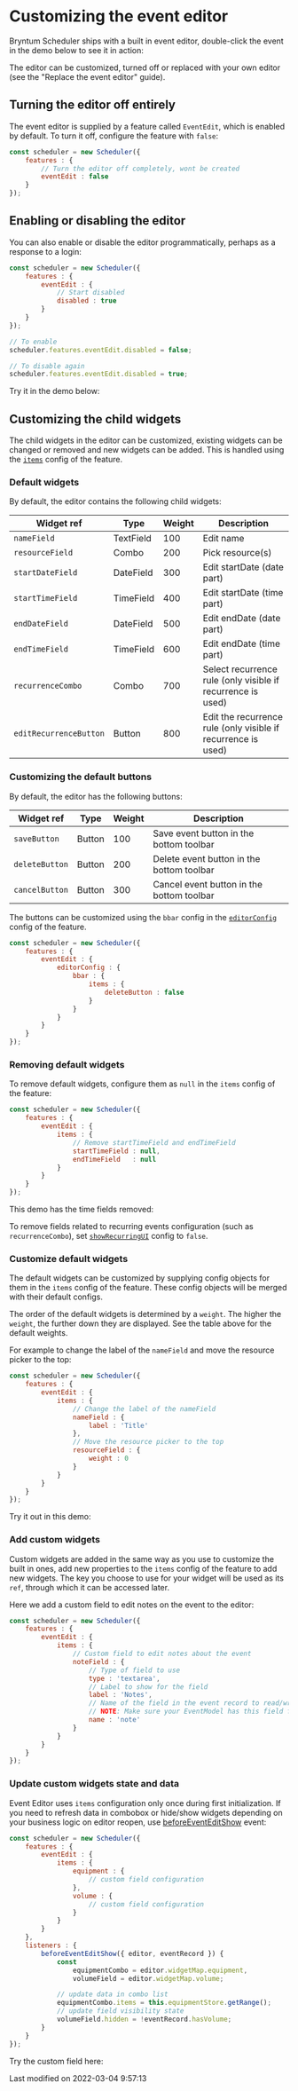 # Customizing the event editor

Bryntum Scheduler ships with a built in event editor, double-click the event in the demo below to see it in action:

<div class="external-example" data-file="Scheduler/guides/eventedit/basic.js"></div>

The editor can be customized, turned off or replaced with your own editor (see the "Replace the event editor" guide).

## Turning the editor off entirely

The event editor is supplied by a feature called `EventEdit`, which is enabled by default. To turn it off, configure the
feature with `false`:

```javascript
const scheduler = new Scheduler({
    features : {
        // Turn the editor off completely, wont be created
        eventEdit : false
    }
});
```

## Enabling or disabling the editor

You can also enable or disable the editor programmatically, perhaps as a response to a login:

```javascript
const scheduler = new Scheduler({
    features : {
        eventEdit : {
            // Start disabled
            disabled : true
        }
    }
});

// To enable
scheduler.features.eventEdit.disabled = false;

// To disable again
scheduler.features.eventEdit.disabled = true;
```

Try it in the demo below:

<div class="external-example" data-file="Scheduler/guides/eventedit/disable.js"></div>

## Customizing the child widgets

The child widgets in the editor can be customized, existing widgets can be changed or removed and new widgets can be added. This
is handled using the [`items`](#Scheduler/feature/EventEdit#config-items) config of the feature.

### Default widgets

By default, the editor contains the following child widgets:

| Widget ref             | Type      | Weight | Description                                                    |
|------------------------|-----------|--------|----------------------------------------------------------------|
| `nameField`            | TextField | 100    | Edit name                                                      |
| `resourceField`        | Combo     | 200    | Pick resource(s)                                               |
| `startDateField`       | DateField | 300    | Edit startDate (date part)                                     |
| `startTimeField`       | TimeField | 400    | Edit startDate (time part)                                     |
| `endDateField`         | DateField | 500    | Edit endDate (date part)                                       |
| `endTimeField`         | TimeField | 600    | Edit endDate (time part)                                       |
| `recurrenceCombo`      | Combo     | 700    | Select recurrence rule (only visible if recurrence is used)    |
| `editRecurrenceButton` | Button    | 800    | Edit the recurrence rule  (only visible if recurrence is used) |

### Customizing the default buttons

By default, the editor has the following buttons:

| Widget ref             | Type      | Weight | Description                                                    |
|------------------------|-----------|--------|----------------------------------------------------------------|
| `saveButton`           | Button    | 100    | Save event button in the bottom toolbar                        |
| `deleteButton`         | Button    | 200    | Delete event button in the bottom toolbar                      |
| `cancelButton`         | Button    | 300    | Cancel event button in the bottom toolbar                      |

The buttons can be customized using the `bbar` config in the [`editorConfig`](#Scheduler/feature/EventEdit#config-editorConfig) config of the feature.

```javascript
const scheduler = new Scheduler({
    features : {
        eventEdit : {
            editorConfig : {
                bbar : {
                    items : {
                        deleteButton : false
                    }
                }
            }
        }
    }
});
```

### Removing default widgets

To remove default widgets, configure them as `null` in the `items` config of the feature:

```javascript
const scheduler = new Scheduler({
    features : {
        eventEdit : {
            items : {
                // Remove startTimeField and endTimeField
                startTimeField : null,
                endTimeField   : null
            }
        }
    }
});
```

This demo has the time fields removed:

<div class="external-example" data-file="Scheduler/guides/eventedit/remove.js"></div>

To remove fields related to recurring events configuration (such as `recurrenceCombo`), set [`showRecurringUI`](#Scheduler/feature/EventEdit#config-showRecurringUI) config to `false`.

### Customize default widgets

The default widgets can be customized by supplying config objects for them in the `items` config of the feature. These
config objects will be merged with their default configs.

The order of the default widgets is determined by a `weight`. The higher the `weight`, the further down they are
displayed. See the table above for the default weights.

For example to change the label of the `nameField` and move the resource picker to the top:

```javascript
const scheduler = new Scheduler({
    features : {
        eventEdit : {
            items : {
                // Change the label of the nameField
                nameField : {
                    label : 'Title'
                },
                // Move the resource picker to the top
                resourceField : {
                    weight : 0
                }
            }
        }
    }
});
```

Try it out in this demo:

<div class="external-example" data-file="Scheduler/guides/eventedit/label.js"></div>

### Add custom widgets

Custom widgets are added in the same way as you use to customize the built in ones, add new properties to the `items`
config of the feature to add new widgets. The key you choose to use for your widget will be used as its `ref`, through
which it can be accessed later.

Here we add a custom field to edit notes on the event to the editor:

```javascript
const scheduler = new Scheduler({
    features : {
        eventEdit : {
            items : {
                // Custom field to edit notes about the event
                noteField : {
                    // Type of field to use
                    type : 'textarea',
                    // Label to show for the field
                    label : 'Notes',
                    // Name of the field in the event record to read/write data to
                    // NOTE: Make sure your EventModel has this field for this to link up correctly
                    name : 'note'
                }
            }
        }
    }
});
```

### Update custom widgets state and data

Event Editor uses `items` configuration only once during first initialization. If you need to refresh data in combobox or hide/show widgets depending on your business logic on editor reopen, use [beforeEventEditShow](#Scheduler/feature/EventEdit#event-beforeEventEditShow) event:

```javascript
const scheduler = new Scheduler({
    features : {
        eventEdit : {
            items : {
                equipment : {
                    // custom field configuration
                },
                volume : {
                    // custom field configuration
                }
            }
        }
    },
    listeners : {
        beforeEventEditShow({ editor, eventRecord }) {
            const
                equipmentCombo = editor.widgetMap.equipment,
                volumeField = editor.widgetMap.volume;

            // update data in combo list
            equipmentCombo.items = this.equipmentStore.getRange();
            // update field visibility state
            volumeField.hidden = !eventRecord.hasVolume;
        }
    }
});
```


Try the custom field here:

<div class="external-example" data-file="Scheduler/guides/eventedit/field.js"></div>


<p class="last-modified">Last modified on 2022-03-04 9:57:13</p>